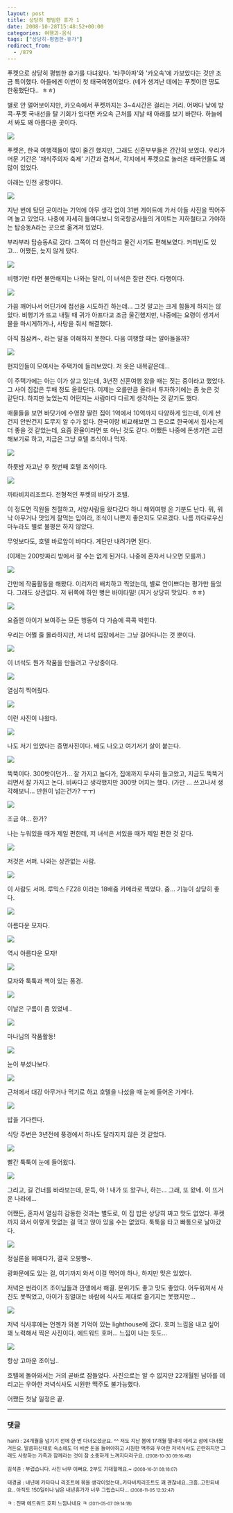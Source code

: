 ```yaml
---
layout: post
title: 상당히 평범한 휴가 1
date: 2008-10-28T15:48:52+00:00
categories: 여행과-음식
tags: ["상당히-평범한-휴가"]
redirect_from:
  - /879
---
```


푸켓으로 상당히 평범한 휴가를 다녀왔다. '타쿠아파'와 '카오속'에 가보았다는 것만 조금 특이했다. 아들에겐 이번이 첫 태국여행이었다. (네가 생겨난 데에는 푸켓이란 땅도 한몫했단다..  ㅎㅎ)

별로 안 멀어보이지만, 카오속에서 푸켓까지는 3~4시간은 걸리는 거리. 어쩌다 낮에 방콕-푸켓 국내선을 탈 기회가 있다면 카오속 근처를 지날 때 아래를 보기 바란다. 하늘에서 봐도 꽤 아름다운 곳이다.

![ ](/assets/media/uploads_1_49073686c5c409B.jpg)

푸켓은, 한국 여행객들이 많이 줄긴 했지만, 그래도 신혼부부들은 간간히 보였다. 우리가 머문 기간은 '채식주의자 축제' 기간과 겹쳐서, 각지에서 푸켓으로 놀러온 태국인들도 꽤 많이 있었다.

아래는 인천 공항이다.

<a title="Flickr에서 돌핀호텔님의 영호 공항에" href="http://www.flickr.com/photos/jinto/2980928203/">

<img src="http://farm4.static.flickr.com/3196/2980928203_7f4d22641c_b.jpg" /></a>

지난 번에 탔던 곳이라는 기억에 아무 생각 없이 31번 게이트에 가서 아들 사진을 찍어주며 놀고 있었다. 나중에 자세히 들여다보니 외국항공사들의 게이트는 지하철타고 가야하는 탑승동A라는 곳으로 옮겨져 있었다.

부랴부랴 탑승동A로 갔다. 그쪽이 더 한산하고 물건 사기도 편해보였다. 커피빈도 있고... 어쨌든, 늦지 않게 탔다.

<a title="Flickr에서 돌핀호텔님의 비행기에서" href="http://www.flickr.com/photos/jinto/2981788842/"><img src="http://farm4.static.flickr.com/3228/2981788842_40e0ddb9c4_b.jpg" /></a>

비행기만 타면 불안해지는 나와는 달리, 이 녀석은 잘만 잔다. 다행이다.

<a title="Flickr에서 돌핀호텔님의 비행기에서" href="http://www.flickr.com/photos/jinto/2981790386/"><img src="http://farm4.static.flickr.com/3018/2981790386_768a1b0343_b.jpg" /></a>

가끔 깨어나서 어딘가에 접선을 시도하긴 하는데... 그것 말고는 크게 힘들게 하지는 않았다. 비행기가 뜨고 내릴 때 귀가 아프다고 조금 울긴했지만, 나중에는 요령이 생겨서 물을 마시게하거나, 사탕을 줘서 해결했다.

아직 침삼켜~, 라는 말을 이해하지 못한다. 다음 여행할 때는 알아들을까?

<a title="Flickr에서 돌핀호텔님의 태국 푸켓의 주택가. " href="http://www.flickr.com/photos/jinto/2980934959/"><img src="http://farm4.static.flickr.com/3283/2980934959_f92d6ec80b_b.jpg" /></a>

현지인들이 모여사는 주택가에 들러보았다. 저 옷은 내복같은데...

이 주택가에는 아는 이가 살고 있는데, 3년전 신혼여행 왔을 때는 짓는 중이라고 했었다. 그 사이 집값은 두배 정도 올랐단다. 이제는 오를만큼 올라서 투자하기에는 좀 늦은 것 같단다. 하지만 늦었는지 어떤지는 사람마다 다르게 생각하는 것 같기도 했다.

매물들을 보면 바닷가에 수영장 딸린 집이 1억에서 10억까지 다양하게 있는데, 이게 싼건지 안싼건지 도무지 알 수가 없다. 한국이랑 비교해보면 그 돈으로 한국에서 집사는게 더 좋을 것 같았는데, 요즘 환율이라면 또 아닌 것도 같다. 어쨌든 나중에 돈생기면 고민해보기로 하고, 지금은 그냥 호텔 조식이나 먹자.

<a title="Flickr에서 돌핀호텔님의 hkt2008-10-01 09-33-05_GX-1S" href="http://www.flickr.com/photos/jinto/2981010997/"><img src="http://farm4.static.flickr.com/3149/2981010997_774300d2ce_b.jpg" /></a>

하룻밤 자고난 후 첫번째 호텔 조식이다.

<a title="Flickr에서 돌핀호텔님의 hkt2008-10-01 09-36-48_" href="http://www.flickr.com/photos/jinto/2981011827/"><img src="http://farm4.static.flickr.com/3169/2981011827_29ab94911a_b.jpg" /></a>

까타비치리조트다. 전형적인 푸켓의 바닷가 호텔.

이 정도면 직원들 친절하고, 서양사람들 왔다갔다 하니 해외여행 온 기분도 난다. 뭐, 워낙 아무거나 맛있게 잘먹는 입이라, 조식이 나쁜지 좋은지도 모르겠다. 나름 까다로우신 마누라도 별로 불평은 하지 않았다.

무엇보다도, 호텔 바로앞이 바다다. 계단만 내려가면 된다.

(이제는 200밧짜리 방에서 잘 수는 없게 된거다. 나중에 혼자서 나오면 모를까.)

<a title="Flickr에서 돌핀호텔님의 hkt2008-10-01 10-01-19_" href="http://www.flickr.com/photos/jinto/2981899326/"><img src="http://farm4.static.flickr.com/3227/2981899326_3dcaff59c4_b.jpg" /></a>

간만에 작품활동을 해봤다. 이리저리 배치하고 찍었는데, 별로 안이쁘다는 평가만 들었다. 그래도 상관없다. 저 뒤쪽에 하얀 병은 바이타밀! (저거 상당히 맛있다. ㅎㅎ)

<a title="Flickr에서 돌핀호텔님의 hkt2008-10-01 10-02-39_GX-1S" href="http://www.flickr.com/photos/jinto/2981155605/"><img src="http://farm4.static.flickr.com/3241/2981155605_23b97b0148_o.jpg" /></a>

요즘엔 아이가 보여주는 모든 행동이 다 가슴에 콕콕 박힌다.

우리는 어쩔 줄 몰라하지만, 저 녀석 입장에서는 그냥 걸어다니는 것 뿐이다.

<a title="Flickr에서 돌핀호텔님의 hkt2008-10-01 10-01-51_GX-1S" href="http://www.flickr.com/photos/jinto/2981900304/"><img src="http://farm4.static.flickr.com/3065/2981900304_b87f8a5788_b.jpg" /></a>

이 녀석도 뭔가 작품을 만들려고 구상중이다.

<a title="Flickr에서 돌핀호텔님의 hkt2008-10-01 12-35-13_DMC-FZ28" href="http://www.flickr.com/photos/jinto/2981165077/"><img src="http://farm3.static.flickr.com/2139/2981165077_2d167a5500_o.jpg" /></a>

열심히 찍어줬다.

<a title="Flickr에서 돌핀호텔님의 hkt2008-10-01 12-35-57_GX-1S" href="http://www.flickr.com/photos/jinto/2981165507/"><img src="http://farm4.static.flickr.com/3067/2981165507_350923e9f8_o.jpg" /></a>

이런 사진이 나왔다.

<a title="Flickr에서 돌핀호텔님의 hkt2008-10-01 10-10-46_" href="http://www.flickr.com/photos/jinto/2981164597/">

</a>

<a title="Flickr에서 돌핀호텔님의 hkt2008-10-01 12-39-09_GX-1S" href="http://www.flickr.com/photos/jinto/2982023336/"><img src="http://farm4.static.flickr.com/3183/2982023336_de9a297a08_o.jpg" /></a>

나도 저기 있었다는 증명사진이다. 배도 나오고 여기저기 살이 붙는다.

<a title="Flickr에서 돌핀호텔님의 hkt2008-10-01 12-55-46_GX-1S" href="http://www.flickr.com/photos/jinto/2982023922/"><img src="http://farm4.static.flickr.com/3046/2982023922_b85d60b425_o.jpg" /></a>

뚝뚝이다. 300밧이던가... 잘 가지고 놀다가, 집에까지 무사히 들고왔고, 지금도 뚝뚝거리면서 잘 가지고 논다. 비싸다고 생각했지만 300밧 어치는 했다. (가만 ... 쓰고나서 생각해보니... 만원이 넘는건가? ㅜㅜ)

<a title="Flickr에서 돌핀호텔님의 hkt2008-10-01 10-28-47_GX-1S" href="http://www.flickr.com/photos/jinto/2981164871/"><img src="http://farm4.static.flickr.com/3016/2981164871_7f3c44b7bd_o.jpg" /></a>

조금 야... 한가?

나는 누워있을 때가 제일 편한데, 저 녀석은 서있을 때가 제일 편한 것 같다.

<a title="Flickr에서 돌핀호텔님의 hkt2008-10-01 12-47-22_DMC-FZ28" href="http://www.flickr.com/photos/jinto/2981166309/"><img src="http://farm4.static.flickr.com/3061/2981166309_c71ebcef31_o.jpg" /></a>

저것은 서퍼. 나와는 상관없는 사람.

<a title="Flickr에서 돌핀호텔님의 hkt2008-10-01 12-48-13_DMC-FZ28" href="http://www.flickr.com/photos/jinto/2981166513/"><img src="http://farm4.static.flickr.com/3246/2981166513_f0cbac3210_o.jpg" /></a>

이 사람도 서퍼. 루믹스 FZ28 이라는 18배줌 카메라로 찍었다. 줌... 기능이 상당히 좋다.

<a title="Flickr에서 돌핀호텔님의 hkt2008-10-01 13-18-32_GX-1S" href="http://www.flickr.com/photos/jinto/2982074732/"><img src="http://farm4.static.flickr.com/3043/2982074732_51c8f379cb_o.jpg" /></a>

아름다운 모자다.

<a title="Flickr에서 돌핀호텔님의 hkt2008-10-01 13-20-27_GX-1S" href="http://www.flickr.com/photos/jinto/2981217763/"><img src="http://farm4.static.flickr.com/3072/2981217763_6f675aebf9_o.jpg" /></a>

역시 아름다운 모자!

<a title="Flickr에서 돌핀호텔님의 hkt2008-10-01 13-27-40_GX-1S" href="http://www.flickr.com/photos/jinto/2982075138/"><img src="http://farm4.static.flickr.com/3163/2982075138_5b517ddf96_o.jpg" /></a>

모자와 툭툭과 책이 있는 풍경.

<a title="Flickr에서 돌핀호텔님의 hkt2008-10-01 13-32-33_DMC-FZ28" href="http://www.flickr.com/photos/jinto/2982075342/"><img src="http://farm4.static.flickr.com/3068/2982075342_90ee23cd06_o.jpg" /></a>

이날은 구름이 좀 있었네..

<a title="Flickr에서 돌핀호텔님의 hkt2008-10-01 13-33-22_DMC-FZ28" href="http://www.flickr.com/photos/jinto/2982075522/"><img src="http://farm4.static.flickr.com/3292/2982075522_cf611f4360_o.jpg" /></a>

마나님의 작품활동!

<a title="Flickr에서 돌핀호텔님의 hkt2008-10-01 13-33-43_DMC-FZ28" href="http://www.flickr.com/photos/jinto/2981218593/"><img src="http://farm4.static.flickr.com/3181/2981218593_08da587bdc_o.jpg" /></a>

눈이 부셨나보다.

<a title="Flickr에서 돌핀호텔님의 hkt2008-10-01 15-04-57_GX-1S" href="http://www.flickr.com/photos/jinto/2981233377/"><img src="http://farm4.static.flickr.com/3058/2981233377_727854cfb1_o.jpg" /></a>

근처에서 대강 아무거나 먹기로 하고 호텔을 나섰을 때 눈에 들어온 가게다.

<a title="Flickr에서 돌핀호텔님의 hkt2008-10-01 15-37-54_DMC-FZ28" href="http://www.flickr.com/photos/jinto/2981234177/"><img src="http://farm4.static.flickr.com/3249/2981234177_7662841f2e_o.jpg" /></a>

밥을 기다린다.

식당 주변은 3년전에 풍경에서 하나도 달라지지 않은 것 같았다.

<a title="Flickr에서 돌핀호텔님의 hkt2008-10-01 15-29-47_GX-1S" href="http://www.flickr.com/photos/jinto/2982090666/"><img src="http://farm4.static.flickr.com/3004/2982090666_c9bdd2d61d_o.jpg" /></a>

빨간 툭툭이 눈에 들어왔다.

<a title="Flickr에서 돌핀호텔님의 hkt2008-10-01 15-37-48_DMC-FZ28" href="http://www.flickr.com/photos/jinto/2981233951/"><img src="http://farm4.static.flickr.com/3001/2981233951_05c2a90739_o.jpg" /></a>

그리고, 길 건너를 바라보는데, 문득, 아 ! 내가 또 왔구나, 하는... 그래, 또 왔네. 이 뜨거운 나라에...

어쨌든, 혼자서 열심히 감동한 것과는 별도로, 이 집 밥은 상당히 짜고 맛도 없었다. 푸켓까지 와서 이렇게 맛없는 걸 먹고 앉아 있을 수는 없었다. 툭툭을 타고 빠통으로 날아갔다.

<a title="Flickr에서 돌핀호텔님의 hkt2008-10-01 18-51-20_GX-1S" href="http://www.flickr.com/photos/jinto/2984411516/"><img src="http://farm4.static.flickr.com/3243/2984411516_ab0a5408f2_o.jpg" /></a>

정실론을 헤매다가, 결국 오봉빵~.

광화문에도 있는 걸, 여기까지 와서 이걸 먹어야 하나, 하지만 맛은 있었다.

저녁은 썬라이즈 조이님들과 깐앵에서 해결. 분위기도 좋고 맛도 좋았다. 어두워져서 사진도 못찍었고, 아이가 칭얼대는 바람에 식사도 제대로 즐기지는 못했지만...

<a title="Flickr에서 돌핀호텔님의 hkt2008-10-01 21-57-45_GX-1S" href="http://www.flickr.com/photos/jinto/2984412044/"><img src="http://farm4.static.flickr.com/3241/2984412044_52907e20e4_o.jpg" /></a>

저녁 식사후에는 언젠가 와본 기억이 있는 lighthouse에 갔다. 호퍼 느낌을 내고 싶어 꽤 노력해서 찍은 사진이다. 에드워드 호퍼... 느낌이 나는 듯도...

<a title="Flickr에서 돌핀호텔님의 hkt2008-10-01 21-58-52_GX-1S" href="http://www.flickr.com/photos/jinto/2984483228/"><img src="http://farm4.static.flickr.com/3235/2984483228_68e6a6a5d0_o.jpg" /></a>

항상 고마운 조이님..

호텔에 돌아와서는 거의 곧바로 잠들었다. 사진으로는 알 수 없지만 22개월된 남아를 데리고는 우아한 저녁식사도 시원한 맥주도 불가능했다.

어쨌든 첫날 일정은 끝.

* * *

### 댓글



<!--- cmt:1170 --->
<!--- mail: --->
<!--- parent:0 --->

<small class=comment>hanti : 24개월을 넘기기 전에 한 번 다녀오셨군요. ^^  저도 지난 봄에 17개월 딸내미 데리고 괌에 다녀왔거든요. 말씀하신대로 숙소에도 더 비싼 돈을 들여야하고 시원한 맥주와 우아한 저녁식사도 곤란하지만 그래도 사랑하는 가족과 함께라는 것이 참 소중하게 느껴지더라구요. <small>(2008-10-30 09:16:48)</small></small>


<!--- cmt:1171 --->
<!--- mail: --->
<!--- parent:0 --->

<small class=comment>김석준 : 부럽습니다. 사진 너무 이뻐요. 2부도 기대할께요.~ <small>(2008-10-31 08:18:07)</small></small>


<!--- cmt:1172 --->
<!--- mail: --->
<!--- parent:0 --->

<small class=comment>태경귤 : 내년에 카타타니 리조트에 묶을 생각이었는데..카타비치리조트도 꽤 괜찮네요..크흠..고민되네요..  아직도 150일이나 남은 내년휴가가 너무 그립습니다... <small>(2008-11-05 12:32:47)</small></small>


<!--- cmt:1173 --->
<!--- mail: --->
<!--- parent:0 --->

<small class=comment>ㅋ : 진짜 에드워드 호퍼 느낌나네요 ㅋ <small>(2011-05-07 09:14:18)</small></small>

